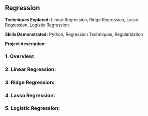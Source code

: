 ## Regression

**Techniques Explored:** Linear Regression, Ridge Regression, Lasso Regression, Logistic Regression

**Skills Demonstrated:** Python, Regression Techniques, Regularization

**Project description:**  

### 1. Overview:

### 2. Linear Regression:

### 3. Ridge Regression:

### 4. Lasso Regression:

### 5. Logistic Regression:
